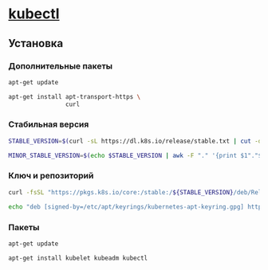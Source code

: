 # [kubectl](https://kubernetes.io/docs/tasks/tools/install-kubectl-linux/)

## Установка

### Дополнительные пакеты

```bash
apt-get update
```

```bash
apt-get install apt-transport-https \
                curl
```

### Стабильная версия

```bash
STABLE_VERSION=$(curl -sL https://dl.k8s.io/release/stable.txt | cut -d '"' -f 4 | head -n 1)

MINOR_STABLE_VERSION=$(echo $STABLE_VERSION | awk -F "." '{print $1"."$2}')
```

### Ключ и репозиторий

```bash
curl -fsSL "https://pkgs.k8s.io/core:/stable:/${STABLE_VERSION}/deb/Release.key" | sudo gpg --dearmor -o /etc/apt/keyrings/kubernetes-apt-keyring.gpg
```

```bash
echo "deb [signed-by=/etc/apt/keyrings/kubernetes-apt-keyring.gpg] https://pkgs.k8s.io/core:/stable:/${MINOR_STABLE_VERSION}/deb/ /" | sudo tee /etc/apt/sources.list.d/kubernetes.list
```

### Пакеты

```bash
apt-get update
```

```bash
apt-get install kubelet kubeadm kubectl
```
